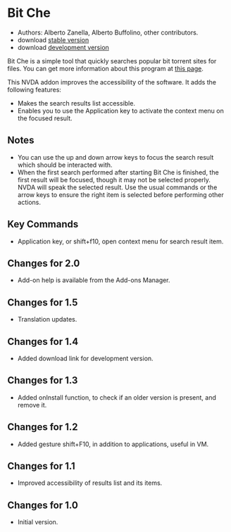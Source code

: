 # Bit Che #
*	 Authors: Alberto Zanella, Alberto Buffolino, other contributors.
*	 download [stable version][1]
*	 download [development version][3]

Bit Che is a simple tool that quickly searches popular bit torrent sites for files.
You can get more information about this program at [this page][2].

This NVDA addon improves the accessibility of the software. It adds the following features:

- Makes the search results list accessible.
- Enables you to use the Application key to activate the context menu on the focused result.


## Notes ##
*	 You can use the up and down arrow keys to focus the search result which should be interacted with.
*	 When the first search performed after starting Bit Che is finished, the first result will be focused, though it may not be selected properly. NVDA will speak the selected result. Use the usual commands or the arrow keys to ensure the right item is selected before performing other actions.


## Key Commands ##
*	Application key, or shift+f10, open context menu for search result item.


## Changes for 2.0 ##
* Add-on help is available from the Add-ons Manager.

## Changes for 1.5 ##
* Translation updates.

## Changes for 1.4 ##
*	 Added download link for development version.

## Changes for 1.3 ##
*	 Added onInstall function, to check if an older version is present, and remove it.

## Changes for 1.2 ##
*	 Added gesture shift+F10, in addition to applications, useful in VM.

## Changes for 1.1 ##
*	 Improved accessibility of results list and its items.

## Changes for 1.0 ##
*	 Initial version.

[1]: http://addons.nvda-project.org/files/get.php?file=bc

[2]: http://www.convivea.com

[3]: http://addons.nvda-project.org/files/get.php?file=bc-dev
